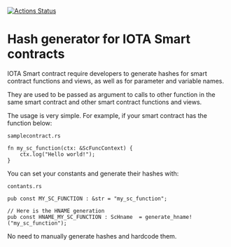 [![Actions Status](https://github.com/brunoamancio/IOTA-SC-HName-Generator/workflows/Build%20and%20test/badge.svg)](https://github.com/brunoamancio/IOTA-SC-HName-Generator/actions)

# Hash generator for IOTA Smart contracts

IOTA Smart contract require developers to generate hashes for smart contract functions and views, as well as for parameter and variable names. 

They are used to be passed as argument to calls to other function in the same smart contract and other smart contract functions and views.

The usage is very simple. For example, if your smart contract has the function below:

`samplecontract.rs`
```
fn my_sc_function(ctx: &ScFuncContext) {
    ctx.log("Hello world!");
}
```

You can set your constants and generate their hashes with:

`contants.rs`
```
pub const MY_SC_FUNCTION : &str = "my_sc_function";

// Here is the HNAME generation
pub const HNAME_MY_SC_FUNCTION : ScHname  = generate_hname!("my_sc_function");
```

No need to manually generate hashes and hardcode them.
